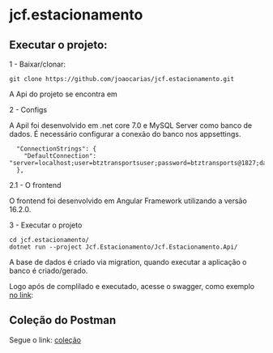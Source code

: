 # jcf.estacionamento

## Executar o projeto:

1 - Baixar/clonar: 

```
git clone https://github.com/joaocarias/jcf.estacionamento.git
```

A Api do projeto se encontra em 


2 - Configs

A Apil foi desenvolvido em .net core 7.0 e  MySQL Server como banco de dados. É necessário configurar a conexão do banco nos appsettings.

```
  "ConnectionStrings": {
    "DefaultConnection": "server=localhost;user=btztransportsuser;password=btztransports@1827;database=db_estacionamento_prod"
  },
```

2.1 - O frontend

O frontend foi desenvolvido em Angular Framework utilizando a versão 16.2.0.

3 - Executar o projeto

```
cd jcf.estacionamento/
dotnet run --project Jcf.Estacionamento/Jcf.Estacionamento.Api/

```

A base de dados é criado via migration, quando executar a aplicação o banco é criado/gerado.

Logo após de complilado e executado, acesse o swagger, como exemplo [no link](https://localhost:7020/swagger/index.html):  

## Coleção do Postman

Segue o link: [coleção](/temp/ApiEstacionamento.postman_collection.json)

